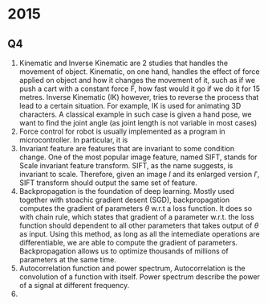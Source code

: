 # 2015

## Q4  
1. Kinematic and Inverse Kinematic are 2 studies that handles the movement of object. Kinematic, on one hand, handles the effect of force applied on object and how it changes the movement of it, such as if we push a cart with a constant force F, how fast would it go if we do it for 15 metres. Inverse Kinematic (IK) however, tries to reverse the process that lead to a certain situation. For example, IK is used for animating 3D characters. A classical example in such case is given a hand pose, we want to find the joint angle (as joint length is not variable in most cases)  
2. Force control for robot is usually implemented as a program in microcontroller. In particular, it is  
3. Invariant feature are features that are invariant to some condition change. One of the most popular image feature, named SIFT, stands for Scale invariant feature transform. SIFT, as the name suggests, is invariant to scale. Therefore, given an image $I$ and its enlarged version $I'$, SIFT transform should output the same set of feature.  
4. Backpropagation is the foundation of deep learning. Mostly used together with stoachic gradient desent (SGD), backpropagation computes the gradient of parameters $\theta$ w.r.t a loss function. It does so with chain rule, which states that gradient of a parameter w.r.t. the loss function should dependent to all other parameters that takes output of $\theta$ as input. Using this method, as long as all the intemediate operations are differentiable, we are able to compute the gradient of parameters. Backpropagation allows us to optimize thousands of millions of parameters at the same time.  
5. Autocorrelation function and power spectrum, Autocorrelation is the convolution of a function with itself. Power spectrum describe the power of a signal at different frequency.
6. 